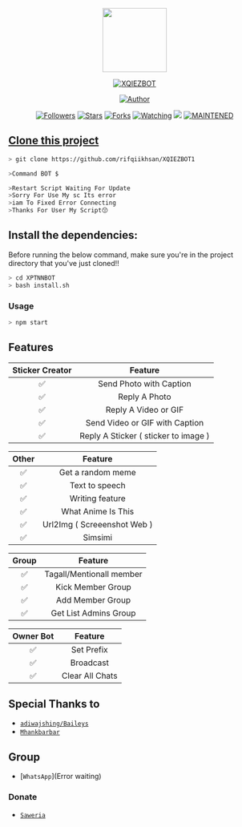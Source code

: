 <p align="center">
<img src="https://static.wikia.nocookie.net/kenja-no-mago/images/8/85/Sizilien_von_klode_1.jpg/revision/latest/top-crop/width/300/height/300?cb=20190417164406" width="128" height="128"/>
</p>
<p align="center">
<a href="#"><img title="XQIEZBOT" src="https://img.shields.io/badge/XQIEZBOT-green?colorA=%23ff0000&colorB=%23017e40&style=for-the-badge"></a>
</p>
<p align="center">
<a href="https://github.com/rifqiikhsan"><img title="Author" src="https://img.shields.io/badge/Rifqiikhsan-red.svg?style=for-the-badge&logo=github"></a>
</p>
<p align="center">
<a href="https://github.com/rifqiikhsan/XQIEZBOT1/followers"><img title="Followers" src="https://img.shields.io/github/followers/rifqiikhsan?color=blue&style=flat-square"></a>
<a href="https://github.com/rifqiikhsan/stargazers/"><img title="Stars" src="https://img.shields.io/github/stars/rifqiikhsan/XQIEZBOT1?color=red&style=flat-square"></a>
<a href="https://github.com/rifqiikhsan/XQIEZBOT1/network/members"><img title="Forks" src="http://img.shields.io/github/forks/rifqiikhsan/XQIEZBOT1?color=red&style=flat-square"></a>
<a href="https://github.com/rifqiikhsan/XQIEZBOT1/watchers"><img title="Watching" src="https://img.shields.io/github/watchers/rifqiikhsan/XQIEZBOT1?label=Watchers&color=blue&style=flat-square"></a>
<a href="https://hits.seeyoufarm.com"><img src="https://hits.seeyoufarm.com/api/count/incr/badge.svg?url=https%3A%2F%2Fgithub.com%2FXP-TN%2FXP-TNNBOT&count_bg=%2379C83D&title_bg=%23555555&icon=&icon_color=%23E7E7E7&title=Support&edge_flat=false"/></a>
<a href="#"><img title="MAINTENED" src="https://img.shields.io/badge/MAINTENED-YES-blue.svg"</a>
</p>

## Clone this project

```bash
> git clone https://github.com/rifqiikhsan/XQIEZBOT1
```

```bash
>Command BOT $
```
```bash
>Restart Script Waiting For Update 
>Sorry For Use My sc Its error
>iam To Fixed Error Connecting
>Thanks For User My Script😙
```


## Install the dependencies:
Before running the below command, make sure you're in the project directory that
you've just cloned!!

```bash
> cd XPTNNBOT
> bash install.sh
```

### Usage
```bash
> npm start
```

## Features

| Sticker Creator |                Feature           |
| :-----------: | :--------------------------------: |
|       ✅       | Send Photo with Caption          |
|       ✅       | Reply A Photo                    |
|       ✅       | Reply A Video or GIF             |
|       ✅       | Send Video or GIF with Caption   |
|       ✅       | Reply A Sticker ( sticker to image ) |

| Other  |                     Feature                     |
| :------------: | :---------------------------------------------: |
|       ✅        |   Get a random meme             |
|       ✅        |   Text to speech                |
|       ✅        |   Writing feature 				|
|       ✅        |   What Anime Is This 			|
|       ✅        |   Url2Img ( Screeenshot Web )   |
|       ✅        |   Simsimi		                |

| Group  |                     Feature               |
| :-----------: | :--------------------------------: |
|       ✅        |   Tagall/Mentionall member       |
|       ✅        |   Kick Member Group	             |
|       ✅        |   Add Member Group	             |
|       ✅        |   Get List Admins Group          |

| Owner Bot  |                     Feature           |
| :-----------: | :--------------------------------: |
|       ✅        |   Set Prefix                     |
|       ✅        |   Broadcast                      |
|       ✅        |   Clear All Chats                |

## Special Thanks to
* [`adiwajshing/Baileys`](https://github.com/adiwajshing/Baileys)
* [`Mhankbarbar`](https://github.com/MhankBarBar)


## Group
* [`WhatsApp`](Error waiting)
### Donate
* [`Saweria`](https://saweria.co/donate/rifqiikhsan)
